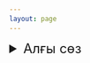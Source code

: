 ```yaml
---
layout: page
---
```

<details>
  <summary style="font-size: 24px;">Алғы сөз</summary>
  <div style="position: relative;">
  <img src="\assets\img\uzdik-logo.png" alt="Image" style="position: absolute; top: 30px; left: 0; width: 95px; height: 95px;">
</div>

<p style="text-align: center;"><b><i>Қош келдіңіз - Үздік Білімпаз!</i></b></p>
<p style="text-align: right;">
<i>Жаңа қадамдарыңыз оңынан болсын!<br>
Бағдарламалау білімдеріңіз шыңданып,<br>Биік белестерді бағындыру нәсіп етсін!<br><b>Әумин</b></i>
</p>

<p><i>Бұл бастаманың өмірге келуіне негізгі себеп &mdash; қаншама менен білім алған аяулы ұстаздар мен ізденімпаз жастардың басын бір платформаға жинап, тек курста алған білімдерімен шектелмей, оларды әрі қарай жетілдіру, жаңа тақырыптарды түсіндіру, қазақша пайдалы ресурстар мен контенттерді көбейту, осылайша қазағымның ілгері дамуына әсер ету!</i></p>

<p><i>Жалпы алғанда, енді қысқа мерзімді курстардың орнына, <b>“Үздік GitHub”</b> деп аталатын &mdash; жаңа үлгідегі, өзімнің бүкіл жобаларымды бір жерге жинап, оның ішінде өз курс сабақтарым (бағдарламалық негіздері, олимпиадаға дайындық, ҰБТ-ға дайындық), одан бөлек әлеуметтік (Үздіктер) және AI жобаларымда, тіпті анда-санда ой толғатып ой-жазбаларымда осында болып, әрдайым оңай қол жетімді бола алатын жеке авторлық жобама қош келдіңіздер!</i></p>
<p style="text-align: right;">
<i><b>Ерғали Тұрарбекұлы Бердібаев</b></i>
</p>
</details>

<div class="center-user"></div>
